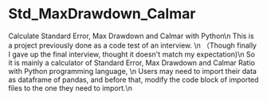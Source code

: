 # Std_MaxDrawdown_Calmar
Calculate Standard Error, Max Drawdown and Calmar with Python\n
This is a project previously done as a code test of an interview. \n
（Though finally I gave up the final interview, thought it doesn't match my expectation)\n
So it is mainly a calculator of Standard Error, Max Drawdown and Calmar Ratio with Python programming language, \n
Users may need to import their data as dataframe of pandas, and before that, modify the code block of imported files to the one they need to import.\n
